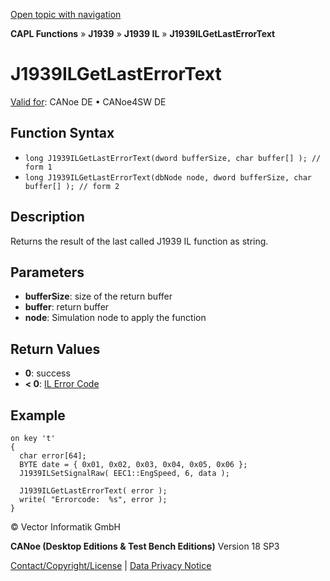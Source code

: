 [Open topic with navigation](../../../../../../CANoeDEFamily.htm#Topics/CAPLFunctions/J1939/J1939InteractionLayer/Functions/CAPLfunctionJ1939ILGetLastErrorText.md)

**CAPL Functions** » **J1939** » **J1939 IL** » **J1939ILGetLastErrorText**

# J1939ILGetLastErrorText

[Valid for](../../../../Shared/FeatureAvailability.md): CANoe DE • CANoe4SW DE

## Function Syntax

- `long J1939ILGetLastErrorText(dword bufferSize, char buffer[] ); // form 1`
- `long J1939ILGetLastErrorText(dbNode node, dword bufferSize, char buffer[] ); // form 2`

## Description

Returns the result of the last called J1939 IL function as string.

## Parameters

- **bufferSize**: size of the return buffer
- **buffer**: return buffer
- **node**: Simulation node to apply the function

## Return Values

- **0**: success
- **< 0**: [IL Error Code](../../../CAPLfunctionsISOj1939ErrorCodes.md)

## Example

```plaintext
on key 't' 
{
  char error[64];
  BYTE date = { 0x01, 0x02, 0x03, 0x04, 0x05, 0x06 };
  J1939ILSetSignalRaw( EEC1::EngSpeed, 6, data );

  J1939ILGetLastErrorText( error );
  write( "Errorcode:  %s", error );
}
```

© Vector Informatik GmbH

**CANoe (Desktop Editions & Test Bench Editions)** Version 18 SP3

[Contact/Copyright/License](../../../../Shared/ContactCopyrightLicense.md) | [Data Privacy Notice](https://www.vector.com/int/en/company/get-info/privacy-policy/)
